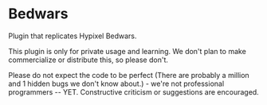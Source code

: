 # Bedwars

Plugin that replicates Hypixel Bedwars.

This plugin is only for private usage and learning. We don't plan to make commercialize or distribute this, so please don't.

Please do not expect the code to be perfect (There are probably a million and 1 hidden bugs we don't know about.) - we're not professional programmers -- YET.
Constructive criticism or suggestions are encouraged.
